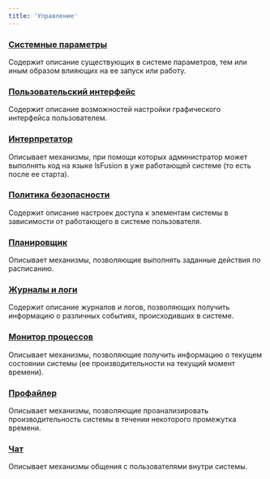 ```yaml
---
title: 'Управление'
---
```


### [Системные параметры](System_parameters.md)

Содержит описание существующих в системе параметров, тем или иным образом влияющих на ее запуск или работу.

### [Пользовательский интерфейс](User_interface.md)

Содержит описание возможностей настройки графического интерфейса пользователем.

### [Интерпретатор](Interpreter.md)

Описывает механизмы, при помощи которых администратор может выполнять код на языке lsFusion в уже работающей системе (то есть после ее старта).

### [Политика безопасности](Security_policy.md)

Содержит описание настроек доступа к элементам системы в зависимости от работающего в системе пользователя.

### [Планировщик](Scheduler.md)

Описывает механизмы, позволяющие выполнять заданные действия по расписанию.

### [Журналы и логи](Journals_and_logs.md)

Содержит описание журналов и логов, позволяющих получить информацию о различных событиях, происходивших в системе.

### [Монитор процессов](Process_monitor.md)

Описывает механизмы, позволяющие получить информацию о текущем состоянии системы (ее производительности на текущий момент времени).

### [Профайлер](Profiler.md)

Описывает механизмы, позволяющие проанализировать производительность системы в течении некоторого промежутка времени.

### [Чат](Chat.md)

Описывает механизмы общения с пользователями внутри системы.
